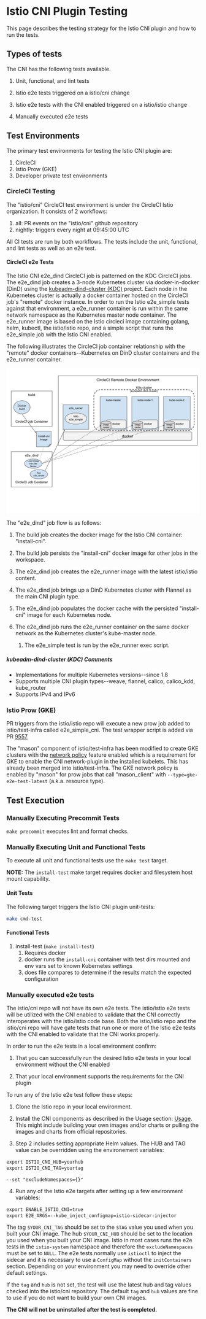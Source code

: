 # Istio CNI Plugin Testing

This page describes the testing strategy for the Istio CNI plugin and how to run the tests.

## Types of tests

The CNI has the following tests available.

1. Unit, functional, and lint tests

1. Istio e2e tests triggered on a istio/cni change

1. Istio e2e tests with the CNI enabled triggered on a istio/istio change

1. Manually executed e2e tests

## Test Environments

The primary test environments for testing the Istio CNI plugin are:

1. CircleCI
1. Istio Prow (GKE)
1. Developer private test environments

### CircleCI Testing

The "istio/cni" CircleCI test environment is under the CircleCI Istio organization.  It
consists of 2 workflows:

1. all:  PR events on the "istio/cni" github repository
1. nightly:  triggers every night at 09:45:00 UTC

All CI tests are run by both workflows.  The tests include the unit, functional, and
lint tests as well as an e2e test.

#### CircleCI e2e Tests

The Istio CNI e2e_dind CircleCI job is patterned on the KDC CircleCI jobs.  The
e2e_dind job creates a 3-node Kubernetes cluster via docker-in-docker (DinD)
using the [kubeadm-dind-cluster (KDC)](https://github.com/kubernetes-sigs/kubeadm-dind-cluster)
project.  Each node in the Kubernetes cluster is actually a docker container
hosted on the CircleCI job's "remote" docker instance.  In order to run the
Istio e2e_simple tests against that environment, a e2e_runner container is
run within the same network namespace as the Kubernetes master node
container.  The e2e_runner image is based on the Istio circleci image containing
golang, helm, kubectl, the istio/istio repo, and a simple script that runs
the e2e_simple job with the Istio CNI enabled.

The following illustrates the CircleCI job container relationship with the
"remote" docker containers--Kubernetes on DinD cluster containers and the
e2e_runner container.

![CircleCI e2e_dind job](images/istio_cni_circleci_e2e_test.svg)

The "e2e_dind" job flow is as follows:

1. The build job creates the docker image for the Istio CNI container: "install-cni".

1. The build job persists the "install-cni" docker image for other jobs in the workspace.

1. The e2e_dind job creates the e2e_runner image with the latest istio/istio content.

1. The e2e_dind job brings up a DinD Kubernetes cluster with Flannel as the main CNI plugin type.

1. The e2e_dind job populates the docker cache with the persisted "install-cni" image
   for each Kubernetes node.

1. The e2e_dind job runs the e2e_runner container on the same docker network as the
   Kubernetes cluster's kube-master node.

   1. The e2e_simple test is run by the e2e_runner exec script.

##### kubeadm-dind-cluster (KDC) Comments

- Implementations for multiple Kubernetes versions--since 1.8
- Supports multiple CNI plugin types--weave, flannel, calico, calico_kdd, kube_router
- Supports IPv4 and IPv6

### Istio Prow (GKE)

PR triggers from the istio/istio repo will execute a new prow job added to istio/test-infra called
e2e_simple_cni.  The test wrapper script is added via PR [9557](https://github.com/istio/istio/pull/9577)

The "mason" component of istio/test-infra has been modified to create GKE clusters with
the [network policy](https://cloud.google.com/kubernetes-engine/docs/how-to/network-policy)
feature enabled which is a requirement for GKE to enable the CNI network-plugin
in the installed kubelets.  This has already been merged into istio/test-infra.  The
GKE network policy is enabled by "mason" for prow jobs that call "mason_client"
with `--type=gke-e2e-test-latest` (a.k.a. resource type).

## Test Execution

### Manually Executing Precommit Tests

`make precommit` executes lint and format checks.

### Manually Executing Unit and Functional Tests

To execute all unit and functional tests use the `make test` target.

**NOTE:**  The `install-test` make target requires docker and filesystem host mount
capability.

#### Unit Tests

The following target triggers the Istio CNI plugin unit-tests:

```sh
make cmd-test
```

#### Functional Tests
1. install-test (`make install-test`)
   1. Requires docker
   1. docker runs the `install-cni` container with test dirs mounted and env vars set to known Kubernetes settings
   1. does file compares to determine if the results match the expected configuration

### Manually executed e2e tests

The istio/cni repo will not have its own e2e tests.  The istio/istio e2e
tests will be utilized with the CNI enabled to validate that the CNI correctly interoperates
with the istio/istio code base.  Both the istio/istio repo and the istio/cni repo will have gate tests that run one or more of the Istio e2e tests with the CNI enabled to validate
that the CNI works properly.

In order to run the e2e tests in a local environment confirm:
1. That you can successfully run the desired Istio e2e tests in your local environment without the CNI enabled

2. That your local environment supports the requirements for the CNI plugin

To run any of the Istio e2e test follow these steps:

1. Clone the Istio repo in your local environment.

2. Install the CNI components as described in the Usage section: [Usage](../README.md#Usage). This might include building your own images and/or charts or pulling the images and charts from official repositories.

3. Step 2 includes setting appropriate Helm values.
The HUB and TAG value can be overridden using the environement variables:
```console
export ISTIO_CNI_HUB=yourhub
export ISTIO_CNI_TAG=yourtag
```
```console
--set "excludeNamespaces={}"
```

4. Run any of the Istio e2e targets after setting up a few environment variables:
```console
export ENABLE_ISTIO_CNI=true
export E2E_ARGS=--kube_inject_configmap=istio-sidecar-injector
```

The tag `$YOUR_CNI_TAG` should be set to the `$TAG` value you used when you built your CNI image.
The hub `$YOUR_CNI_HUB` should be set to the location you used when you built your CNI image.
Istio in most cases runs the e2e tests in the `istio-system` namespace and therefore the `excludeNamespaces` must be set to `NULL`.
The e2e tests normally use `istioctl` to inject the sidecar and it is necessary to use a `ConfigMap` without the `initContainers` section.
Depending on your environment you may need to override other default settings.

If the `tag` and `hub` is not set, the test will use the latest hub and tag values checked into the istio/cni repository.  The default `tag` and `hub` values are fine to use if you do not want to build your own CNI images.

**The CNI will not be uninstalled after the test is completed.**
